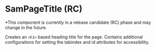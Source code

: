 # SamPageTitle (RC)
*This component is currently in a release candidate (RC) phase and may change in the future.

Creates an `<h1>` based heading title for the page. Contains additional configurations for setting the tabindex and id attributes for accessibility.
